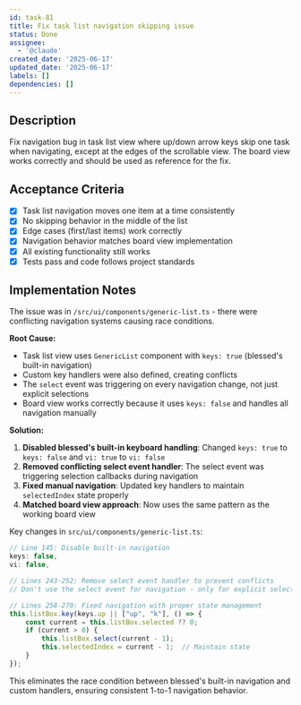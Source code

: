 ```yaml
---
id: task-81
title: Fix task list navigation skipping issue
status: Done
assignee:
  - '@claude'
created_date: '2025-06-17'
updated_date: '2025-06-17'
labels: []
dependencies: []
---
```


## Description

Fix navigation bug in task list view where up/down arrow keys skip one task when navigating, except at the edges of the scrollable view. The board view works correctly and should be used as reference for the fix.

## Acceptance Criteria

- [x] Task list navigation moves one item at a time consistently
- [x] No skipping behavior in the middle of the list  
- [x] Edge cases (first/last items) work correctly
- [x] Navigation behavior matches board view implementation
- [x] All existing functionality still works
- [x] Tests pass and code follows project standards

## Implementation Notes

The issue was in `/src/ui/components/generic-list.ts` - there were conflicting navigation systems causing race conditions.

**Root Cause:** 
- Task list view uses `GenericList` component with `keys: true` (blessed's built-in navigation)
- Custom key handlers were also defined, creating conflicts
- The `select` event was triggering on every navigation change, not just explicit selections
- Board view works correctly because it uses `keys: false` and handles all navigation manually

**Solution:**
1. **Disabled blessed's built-in keyboard handling**: Changed `keys: true` to `keys: false` and `vi: true` to `vi: false`
2. **Removed conflicting select event handler**: The select event was triggering selection callbacks during navigation
3. **Fixed manual navigation**: Updated key handlers to maintain `selectedIndex` state properly
4. **Matched board view approach**: Now uses the same pattern as the working board view

Key changes in `src/ui/components/generic-list.ts`:
```typescript
// Line 145: Disable built-in navigation
keys: false,
vi: false,

// Lines 243-252: Remove select event handler to prevent conflicts
// Don't use the select event for navigation - only for explicit selection

// Lines 258-270: Fixed navigation with proper state management
this.listBox.key(keys.up || ["up", "k"], () => {
    const current = this.listBox.selected ?? 0;
    if (current > 0) {
        this.listBox.select(current - 1);
        this.selectedIndex = current - 1;  // Maintain state
    }
});
```

This eliminates the race condition between blessed's built-in navigation and custom handlers, ensuring consistent 1-to-1 navigation behavior.
